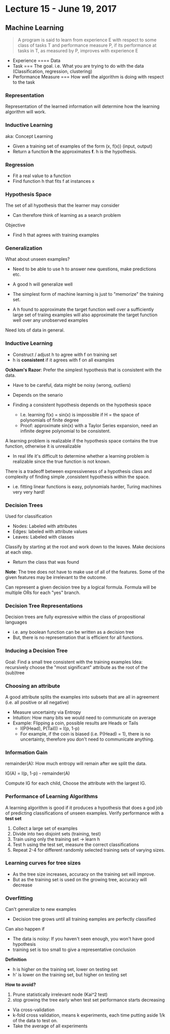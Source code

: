 # Lecture 15 - June 19, 2017

## Machine Learning
> A program is said to learn from experience E with respect to some class of tasks T and performance measure P, if its performance at tasks in T, as measured by P, improves with experience E
- Experience ==== Data
- Task === The goal. i.e. What you are trying to do with the data (Classification, regression, clustering)
- Performance Measure === How well the algorithm is doing with respect to the task

### Representation
Representation of the learned information will determine how the learning algorithm will work.

### Inductive Learning
aka: Concept Learning
- Given a training set of examples of the form (x, f(x)) (input, output)
- Return a function **h** the approximates **f**. h is the hypothesis.

### Regression
- Fit a real value to a function
- Find function h that fits f at instances x

### Hypothesis Space
The set of all hypothesis that the learner may consider
- Can therefore think of learning as a search problem

Objective
- Find h that agrees with training examples

### Generalization
What about unseen examples?
- Need to be able to use h to answer new questions, make predictions etc.
- A good h will generalize well

- The simplest form of machine learning is just to "memorize" the training set.
- A h found to approximate the target function well over a sufficiently large set of traiing examples will also approximate the target function well over any unobserved examples

Need lots of data in general.

### Inductive Learning
- Construct / adjust h to agree with f on training set
- h is **consistent** if it agrees with f on all examples

**Ockham's Razor**: Prefer the simplest hypothesis that is consistent with the data.
- Have to be careful, data might be noisy (wrong, outliers)
- Depends on the senario

- Finding a consistent hypothesis depends on the hypothesis space
  - I.e. learning f(x) = sin(x) is impossible if H = the space of polynomials of finite degree
  - Proof: approximate sin(x) with a Taylor Series expansion, need an infinite degree polynomial to be consistent.

A learning problem is realizable if the hypothesis space contains the true function, otherwise it is unrealizable
- In real life it's difficult to determine whether a learning problem is realizable since the true function is not known.

There is a tradeoff between expressiveness of a hypothesis class and complexity of finding simple ,consistent hypothesis within the space.
- i.e. fitting linear functions is easy, polynomials harder, Turing machines very very hard!

### Decision Trees
Used for classification

- Nodes: Labeled with attributes
- Edges: labeled with attribute values
- Leaves: Labeled with classes

Classify by starting at the root and work down to the leaves. Make decisions at each step.
- Return the class that was found

**Note**: The tree does not have to make use of all of the features. Some of the given features may be irrelevant to the outcome.

Can represent a given decision tree by a logical formula. Formula will be multiple ORs for each "yes" branch.

### Decision Tree Representations
Decision trees are fully expressive within the class of propositional languages
- i.e. any boolean function can be written as a decision tree
- But, there is no representation that is efficient for all functions.

### Inducing a Decision Tree
Goal: Find a small tree consistent with the training examples
Idea: recursively choose the "most significant" attribute as the root of the (sub)tree

### Choosing an attribute
A good attribute splits the examples into subsets that are all in agreement (i.e. all positive or all negative)

- Measure uncertainty via Entropy
- Intuition: How many bits we would need to communicate on average
- Example: Flipping a coin, possible results are Heads or Tails
  - I(P(Head), P(Tail)) = I(p, 1-p)
  - For example, if the coin is biased (i.e. P(Head) = 1), there is no uncertainty, therefore you don't need to communicate anything.

### Information Gain
remainder(A): How much entropy will remain after we split the data.

IG(A) = I(p, 1-p) - remainder(A)

Compute IG for each child, Choose the attribute with the largest IG.

### Performance of Learning Algorithms
A learning algorithm is good if it produces a hypothesis that does a god job of predicting classifications of unseen examples.
Verify performance with a **test set**
1. Collect a large set of examples
2. Divide into two disjoint sets (training, test)
3. Train using only the training set -> learn h
4. Test h using the test set, measure the correct classifications
5. Repeat 2-4 for different randomly selected training sets of varying sizes.

### Learning curves for tree sizes
- As the tree size increases, accuracy on the training set will improve.
- But as the training set is used on the growing tree, accuracy will decrease

### Overfitting
Can't generalize to new examples
- Decision tree grows until all training eamples are perfectly classified

Can also happen if
- The data is noisy: If you haven't seen enough, you won't have good hypothesis
- training set is too small to give a representative conclusion

**Definition**
- h is higher on the training set, lower on testing set
- h' is lower on the training set, but higher on testing set

**How to avoid?**
1. Prune statistically irrelevant node (Kai^2 test)
2. stop growing the tree early when test set performance starts decreasing
  - Via cross-validation
  - k-fold cross validation, means k experiments, each time putting aside 1/k of the data to test on.
  - Take the average of all experiments
